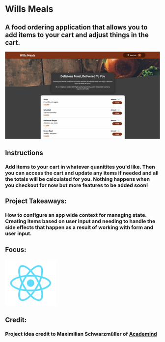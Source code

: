 # Wills Meals
## A food ordering application that allows you to add items to your cart and adjust things in the cart.
![Expense Tracker Preview](../../src/img/projects/previews/wills-meals.png)
## Instructions
### Add items to your cart in whatever quanitites you'd like. Then you can access the cart and update any items if needed and all the totals will be calculated for you. Nothing happens when you checkout for now but more features to be added soon!
## Project Takeaways:
### How to configure an app wide context for managing state. Creating items based on user input and needing to handle the side effects that happen as a result of working with form and user input.
## Focus:
### ![Atom Icon](../../src/img/misc/atom.png)
## Credit:
### Project idea credit to Maximilian Schwarzmüller of [Academind](https://academind.com/)